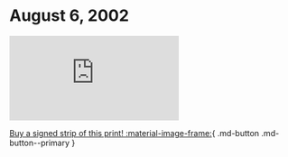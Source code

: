 # August 6, 2002

![](https://www.achewood.com/comic.php?date=08062002)

[Buy a signed strip of this print! :material-image-frame:](https://achewood-holiday-pop-up.myshopify.com/products/strip#08062002){ .md-button .md-button--primary }
